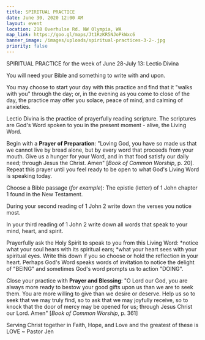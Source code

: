 ```yaml
---
title: SPIRITUAL PRACTICE
date: June 30, 2020 12:00 AM
layout: event
location: 218 Overhulse Rd. NW Olympia, WA
map_link: https://goo.gl/maps/Jt1RzKR5NJoPkWxc6
banner_image: /images/uploads/spiritual-practices-3-2-.jpg
priority: false
---
```

SPIRITUAL PRACTICE for the week of June 28-July 13: Lectio Divina

You will need your Bible and something to write with and upon.

You may choose to start your day with this practice and find that it "walks with you" through the day; or, in the evening as you come to close of the day, the practice may offer you solace, peace of mind, and calming of anxieties.

Lectio Divina is the practice of prayerfully reading scripture. The scriptures are God's Word spoken to you in the present moment - alive, the Living Word.

Begin with a **Prayer of Preparation**: "Loving God, you have so made us that we cannot live by bread alone, but by every word that proceeds from your mouth. Give us a hunger for your Word, and in that food satisfy our daily need; through Jesus the Christ. Amen" [*Book of Common Worship*, p. 20]. Repeat this prayer until you feel ready to be open to what God's Living Word is speaking today.

Choose a Bible passage (*for example*): The epistle (letter) of 1 John chapter 1 found in the New Testament.

During your second reading of 1 John 2 write down the verses you notice most.

In your third reading of 1 John 2 write down all words that speak to your mind, heart, and spirit.

Prayerfully ask the Holy Spirit to speak to you from this Living Word: \*notice what your soul hears with its spiritual ears; \*what your heart sees with your spiritual eyes. Write this down if you so choose or hold the reflection in your heart. Perhaps God's Word speaks words of invitation to notice the delight of "BEING" and sometimes God's word prompts us to action "DOING".

Close your practice with **Prayer and Blessing**: "O Lord our God, you are always more ready to bestow your good gifts upon us than we are to seek them. You are more willing to give than we desire or deserve. Help us so to seek that we may truly find, so to ask that we may joyfully receive, so to knock that the door of mercy may be opened for us; through Jesus Christ our Lord. Amen" [*Book of Common Worship*, p. 361]

Serving Christ together in Faith, Hope, and Love and the greatest of these is LOVE ~ Pastor Jen